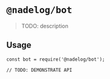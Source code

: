 # `@nadelog/bot`

> TODO: description

## Usage

```
const bot = require('@nadelog/bot');

// TODO: DEMONSTRATE API
```
